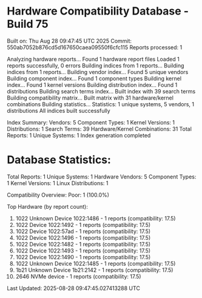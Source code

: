 # Hardware Compatibility Database - Build 75

Built on: Thu Aug 28 09:47:45 UTC 2025
Commit: 550ab7052b876cd5d167650caea09550f6cfc115
Reports processed: 1

Analyzing hardware reports...
Found 1 hardware report files
Loaded 1 reports successfully, 0 errors
Building indices from 1 reports...
Building indices from 1 reports...
Building vendor index...
   Found 5 unique vendors
Building component index...
   Found 1 component types
Building kernel index...
   Found 1 kernel versions
Building distribution index...
   Found 1 distributions
Building search terms index...
   Built index with 39 search terms
Building compatibility matrix...
   Built matrix with 31 hardware/kernel combinations
Building statistics...
   Statistics: 1 unique systems, 5 vendors, 1 distributions
All indices built successfully

Index Summary:
   Vendors: 5
   Component Types: 1
   Kernel Versions: 1
   Distributions: 1
   Search Terms: 39
   Hardware/Kernel Combinations: 31
   Total Reports: 1
   Unique Systems: 1
Index generation completed

Database Statistics:
========================
Total Reports: 1
Unique Systems: 1
Hardware Vendors: 5
Component Types: 1
Kernel Versions: 1
Linux Distributions: 1

Compatibility Overview:
  Poor: 1 (100.0%)

Top Hardware (by report count):
  1. 1022 Unknown Device 1022:1486 - 1 reports (compatibility: 17.5)
  2. 1022 Device 1022:1492 - 1 reports (compatibility: 17.5)
  3. 1022 Device 1022:57ad - 1 reports (compatibility: 17.5)
  4. 1022 Device 1022:1496 - 1 reports (compatibility: 17.5)
  5. 1022 Device 1022:1482 - 1 reports (compatibility: 17.5)
  6. 1022 Device 1022:1493 - 1 reports (compatibility: 17.5)
  7. 1022 Device 1022:1490 - 1 reports (compatibility: 17.5)
  8. 1022 Unknown Device 1022:1485 - 1 reports (compatibility: 17.5)
  9. 1b21 Unknown Device 1b21:2142 - 1 reports (compatibility: 17.5)
  10. 2646 NVMe device - 1 reports (compatibility: 17.5)

Last Updated: 2025-08-28 09:47:45.027413288 UTC
